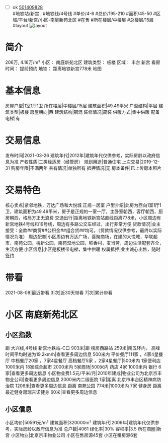 - [ ] ok [501409828](https://bj.5i5j.com/ershoufang/501409828.html)  
 #地铁站/新宫 ,  #地铁线/4号线
#单价/4-6 #总价/195-210 #面积/45-50   #区域/丰台/新宫/小区-南庭新苑北区 #在售 #所在楼层/中楼层 #总楼层/15层 #layout 
![layout](http://image2a.5i5j.com/bdir/layout/97840.jpg_P5.jpg) 
# 简介 
 206万,  4.16万/m² 
小区： 南庭新苑北区
建筑类型： 板楼
区域： 丰台 新宫
看房时间： 提前预约
地铁： 距离地铁新宫778米 地图
# 基本信息 
 房屋户型|1室1厅1卫
所在楼层|中楼层/15层
建筑面积|49.49平米
户型结构|平层
建筑类型|板楼
房屋朝向|西
建筑结构|钢混
装修情况|简装
供暖方式|集中供暖
配备电梯|有
# 交易信息 
 发布时间|2021-03-26
建筑年代|2012年|建筑年代仅供参考，实际房龄以政府信息为准
产权性质|二类经适房（经管房）
规划用途|普通住宅
上次交易|2019-12-31
购房年限|不满两年
共有情况|单独所有
抵押情况|无
房本备件|已上传房本照片
# 交易特色 
 核心卖点|紧邻地铁，万达广场和大悦城 正规一居室
户型介绍|此房为西向1室1厅1卫，建筑面积为49.49平米，房子是正规的一室一厅，主卧室朝西，客厅朝西，厨房朝西，格局方正无浪费
交通出行|距离地铁新宫站直线距离778米，小区周边有新宫地铁4号线和19号线，周边有多路公交车经过，出行非常方便
贷款情况|业主接受：全款##商贷##公积金##组合贷##均可。（贷款情况仅供参考，最终以实际情况为准）
周边配套|小区周边有万达广场，荟聚商场，在建的大悦城，华联超市，南苑公园，槐新公园，南苑湿地公园，稻香村，麦当劳，周边生活配套齐全，生活方便
小区信息|小区是板楼带电梯，集中供暖
权属抵押|业主诚心出售，随时签约
# 带看 
 2021-08-08|最近带看	 3|次|近30天带看	 7|次|累计带看
# 小区 南庭新苑北区
## 小区指数 
 距 大兴线,4号线 新宫地铁站-C口 903米|距 槐房西路站 259米|南五环内， 高峰时间平均时速为19.2km/h|查看更多周边信息
500米内 平价餐厅111家 ，4家4星餐厅
中档餐厅20家 ，7家4星餐厅
高档餐厅5家 ，2家4星餐厅|500米内 1家便利店
1000米内 18家综合超市
2000米内 5家商场|500米内 药店 4家
1000米内 银行 6家|查看更多周边信息
小区物业费1.5元/平米/月|2010年建成|物业公司为北京京丰物业公司|查看更多周边信息
2000米内二级医院 1家|距离 北京市丰台区精神病防治院  1206米|查看更多周边信息
距离 南苑公园 774米|1000米内 7家 健身房
距离最近健身房瑞吉诺健身 60米|查看更多周边信息
## 小区信息 
 小区均价|50591元/m²
建筑面积|320000m²
建筑年代|2009年|建筑年代仅供参考，实际房龄以政府信息为准
总户数|4061
绿化率|30%
容积率|3.5
所在商圈|新宫
小区物业|北京京丰物业公司
小区在售房源45套
小区在租房源6套
